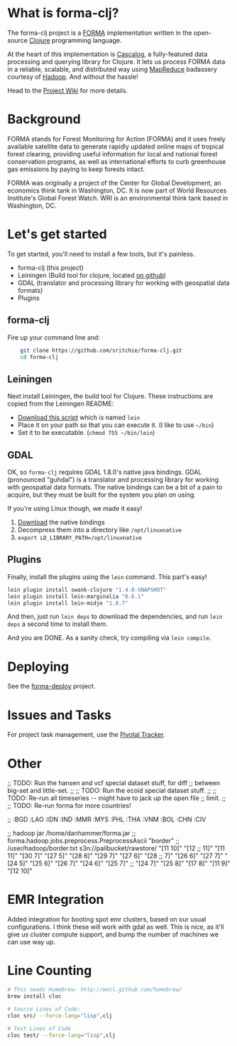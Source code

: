 # What is forma-clj? #

The forma-clj project is a [FORMA](http://www.cgdev.org/section/initiatives/_active/forestmonitoringforactionforma) implementation written in the open-source [Clojure](http://clojure.org) programming language. 

At the heart of this implementation is [Cascalog](https://github.com/nathanmarz/cascalog), a fully-featured data processing and querying library for Clojure. It lets us process FORMA data in a reliable, scalable, and distributed way using [MapReduce](http://en.wikipedia.org/wiki/MapReduce) badassery courtesy of [Hadoop](http://hadoop.apache.org). And without the hassle!

Head to the [Project Wiki](https://github.com/sritchie/forma-clj/wiki) for more details.

# Background #

FORMA stands for Forest Monitoring for Action (FORMA) and it uses freely available satellite data to generate rapidly updated online maps of tropical forest clearing, providing useful information for local and national forest conservation programs, as well as international efforts to curb greenhouse gas emissions by paying to keep forests intact.

FORMA was originally a project of the Center for Global Development, an economics think tank in Washington, DC. It is now part of World Resources Institute's Global Forest Watch. WRI is an environmental think tank based in Washington, DC.

# Let's get started #

To get started, you'll need to install a few tools, but it's painless.

* forma-clj (this project)
* Leiningen (Build tool for clojure, located [on github](https://github.com/technomancy/leiningen))
* GDAL (translator and processing library for working with geospatial data formats)
* Plugins

## forma-clj

Fire up your command line and:


```bash
    git clone https://github.com/sritchie/forma-clj.git
    cd forma-clj
```

## Leiningen

Next install Leiningen, the build tool for Clojure. These instructions are copied from the Leiningen README:

* [Download this script](https://raw.github.com/technomancy/leiningen/stable/bin/lein) which is named `lein`
* Place it on your path so that you can execute it. (I like to use `~/bin`)
* Set it to be executable. (`chmod 755 ~/bin/lein`)

## GDAL

OK, so `forma-clj` requires GDAL 1.8.0's native java bindings. GDAL (pronounced "guhdal") is a translator and processing library for working with geospatial data formats. The native bindings can be a bit of a pain to acquire, but they must be built for the system you plan on using. 

If you're using Linux though, we made it easy! 

1. [Download](https://github.com/downloads/sritchie/forma-clj/linuxnative.tar.gz) the native bindings
2. Decompress them into a directory like `/opt/linuxnative`
3. `export LD_LIBRARY_PATH=/opt/linuxnative`

## Plugins

Finally, install the plugins using the `lein` command. This part's easy!

```bash
lein plugin install swank-clojure "1.4.0-SNAPSHOT"
lein plugin install lein-marginalia "0.6.1"
lein plugin install lein-midje "1.0.7"
```

And then, just run `lein deps` to download the dependencies, and run `lein deps` a second time to install them.

And you are DONE. As a sanity check, try compiling via `lein compile`.


# Deploying

See the [forma-deploy](https://github.com/sritchie/forma-deploy) project.

# Issues and Tasks

For project task management, use the [Pivotal Tracker](https://www.pivotaltracker.com/projects/185565).

# Other

;; TODO: Run the hansen and vcf special dataset stuff, for diff
;; between big-set and little-set.
;;
;; TODO: Run the ecoid special dataset stuff.
;;
;; TODO: Re-run all timeseries -- might have to jack up the open file
;; limit.
;;
;; TODO: Re-run forma for more countries!

;; :BGD :LAO :IDN :IND :MMR :MYS :PHL :THA :VNM :BOL :CHN :CIV

;; hadoop jar /home/danhammer/forma.jar
;; forma.hadoop.jobs.preprocess.PreprocessAscii "border"
;; /user/hadoop/border.txt s3n://pailbucket/rawstore/ "[11 10]" "[12
;; 11]" "[11 11]" "[30 7]" "[27 5]" "[28 6]" "[29 7]" "[27 6]" "[28
;; 7]" "[26 6]" "[27 7]" "[24 5]" "[25 6]" "[26 7]" "[24 6]" "[25 7]"
;; "[24 7]" "[25 8]" "[17 8]" "[11 9]" "[12 10]"


# EMR Integration #

Added integration for booting spot emr clusters, based on our usual configurations. I think these will work with gdal as well. This is nice, as it'll give us cluster compute support, and bump the number of machines we can use way up.

# Line Counting

```bash
# This needs Homebrew: http://mxcl.github.com/homebrew/
brew install cloc

# Source Lines of Code:
cloc src/ --force-lang="lisp",clj

# Test Lines of Code
cloc test/ --force-lang="lisp",clj
```